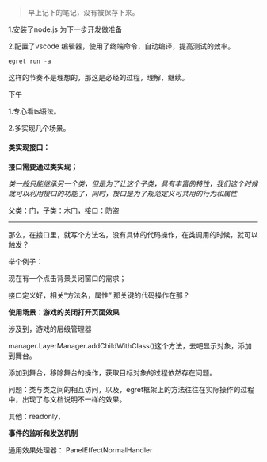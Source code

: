 > 早上记下的笔记，没有被保存下来。

1.安装了node.js 为下一步开发做准备

2.配置了vscode 编辑器，使用了终端命令，自动编译，提高测试的效率。

```js
egret run -a
```

 这样的节奏不是理想的，那这是必经的过程，理解，继续。

下午

1.专心看ts语法。

2.多实现几个场景。



#### 类实现接口：

**接口需要通过类实现；**

*类一般只能继承另一个类，但是为了让这个子类，具有丰富的特性，我们这个时候就可以利用接口的功能了，同时，接口是为了规范定义可共用的行为和属性*



父类：门，子类：木门，接口：防盗

****

那么，在接口里，就写个方法名，没有具体的代码操作，在类调用的时候，就可以触发？

举个例子：

现在有一个点击背景关闭窗口的需求；

接口定义好，相关“方法名，属性” 那关键的代码操作在那？

**使用场景：游戏的关闭打开页面效果**

涉及到，游戏的层级管理器 

manager.LayerManager.addChildWithClass()这个方法，去吧显示对象，添加到舞台。

添加到舞台，移除舞台的操作，获取目标对象的过程依然存在问题。

问题：类与类之间的相互访问，以及，egret框架上的方法往往在实际操作的过程中，出现了与文档说明不一样的效果。

其他：readonly，

**事件的监听和发送机制**

通用效果处理器： PanelEffectNormalHandler









